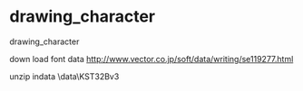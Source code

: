 # drawing_character

drawing_character

down load font data
<http://www.vector.co.jp/soft/data/writing/se119277.html>

unzip indata
\data\KST32Bv3

